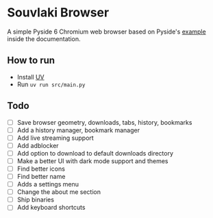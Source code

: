 # Souvlaki Browser

A simple Pyside 6 Chromium web browser based on Pyside's [example](https://doc.qt.io/qtforpython-6/examples/example_webenginewidgets_simplebrowser.html) inside the documentation.

## How to run

- Install [UV](https://docs.astral.sh/uv/)
- Run `uv run src/main.py`

## Todo

- [ ] Save browser geometry, downloads, tabs, history, bookmarks
- [ ] Add a history manager, bookmark manager
- [ ] Add live streaming support
- [ ] Add adblocker
- [ ] Add option to download to default downloads directory
- [ ] Make a better UI with dark mode support and themes
- [ ] Find better icons
- [ ] Find better name
- [ ] Adds a settings menu
- [ ] Change the about me section
- [ ] Ship binaries
- [ ] Add keyboard shortcuts
